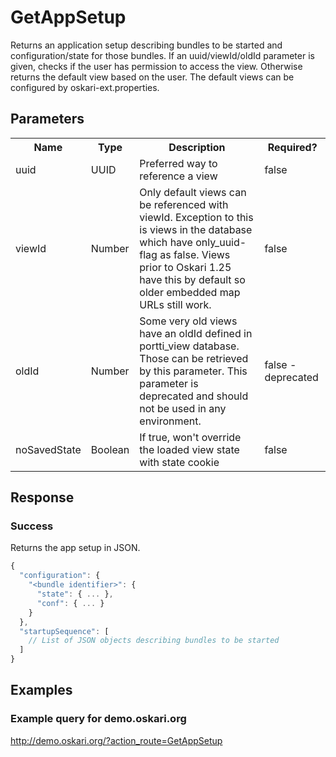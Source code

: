 # GetAppSetup
Returns an application setup describing bundles to be started and configuration/state for those bundles.
If an uuid/viewId/oldId parameter is given, checks if the user has permission to access the view.
Otherwise returns the default view based on the user. The default views can be configured by oskari-ext.properties.

## Parameters
<table>
  <tr>
    <th>Name</th>
    <th>Type</th>
    <th>Description</th>
    <th>Required?</th>
  </tr>
  <tr>
    <td>uuid</td>
    <td>UUID</td>
    <td>Preferred way to reference a view</td>
    <td>false</td>
  </tr>
  <tr>
    <td>viewId</td>
    <td>Number</td>
    <td>Only default views can be referenced with viewId.
    Exception to this is views in the database which have only_uuid-flag as false.
    Views prior to Oskari 1.25 have this by default so older embedded map URLs still work.</td>
    <td>false</td>
  </tr>
  <tr>
    <td>oldId</td>
    <td>Number</td>
    <td>Some very old views have an oldId defined in portti_view database.
        Those can be retrieved by this parameter.
        This parameter is deprecated and should not be used in any environment.</td>
    <td>false - deprecated</td>
  </tr>
  <tr>
    <td>noSavedState</td>
    <td>Boolean</td>
    <td>If true, won't override the loaded view state with state cookie</td>
    <td>false</td>
  </tr>
</table>

## Response

### Success
Returns the app setup in JSON.

```javascript
{
  "configuration": {
    "<bundle identifier>": {
      "state": { ... },
      "conf": { ... }
    }
  },
  "startupSequence": [
    // List of JSON objects describing bundles to be started
  ]
}
```

## Examples

### Example query for demo.oskari.org
http://demo.oskari.org/?action_route=GetAppSetup
